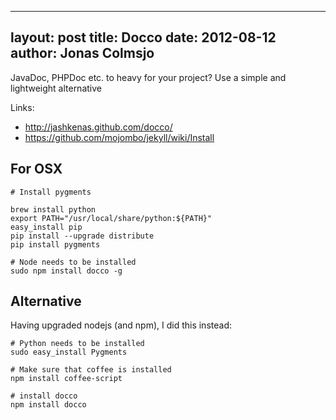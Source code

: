
---
layout: post
title: Docco
date: 2012-08-12
author: Jonas Colmsjo
---

JavaDoc, PHPDoc etc. to heavy for your project? Use a simple and lightweight alternative





Links:

 * http://jashkenas.github.com/docco/
 * https://github.com/mojombo/jekyll/wiki/Install

## For OSX

```
# Install pygments

brew install python
export PATH="/usr/local/share/python:${PATH}"
easy_install pip
pip install --upgrade distribute
pip install pygments

# Node needs to be installed
sudo npm install docco -g
```


## Alternative

Having upgraded nodejs (and npm), I did this instead:
```
# Python needs to be installed
sudo easy_install Pygments

# Make sure that coffee is installed
npm install coffee-script

# install docco
npm install docco
```
